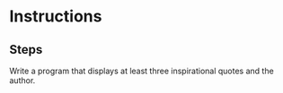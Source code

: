 # Instructions  

  ## Steps
  Write a program that displays at least three inspirational quotes and the author.

  

  